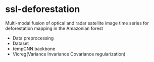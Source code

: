 # ssl-deforestation
Multi-modal fusion of optical and radar satellite image time series for deforestation mapping in the Amazonian forest
* Data preprocessing
* Dataset
* tempCNN backbone
* Vicreg(Variance Invariance Covariance regularization)
